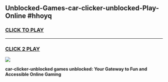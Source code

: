 
## Unblocked-Games-car-clicker-unblocked-Play-Online #hhoyq
<h3>
<a href="https://news.freeplayer.one?title=car-clicker-unblocked&ref=3">CLICK TO PLAY</a></h3>
<hr>

<h3>
<a href="https://news.freeplayer.one?title=car-clicker-unblocked&ref=3">CLICK 2 PLAY</a>
  
</h3>

<a href="https://news.freeplayer.one?title=car-clicker-unblocked&ref=3"><img src="https://clearcache.store/games.png"></a>


**car-clicker-unblocked games unblocked: Your Gateway to Fun and Accessible Online Gaming**
